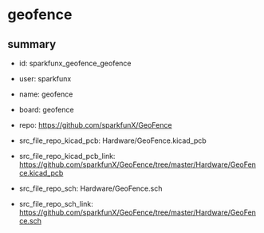 # geofence
 
## summary 
* id: sparkfunx_geofence_geofence
* user: sparkfunx
* name: geofence
* board: geofence
* repo: https://github.com/sparkfunX/GeoFence
* src_file_repo_kicad_pcb: Hardware/GeoFence.kicad_pcb
* src_file_repo_kicad_pcb_link: https://github.com/sparkfunX/GeoFence/tree/master/Hardware/GeoFence.kicad_pcb


* src_file_repo_sch: Hardware/GeoFence.sch
* src_file_repo_sch_link: https://github.com/sparkfunX/GeoFence/tree/master/Hardware/GeoFence.sch






